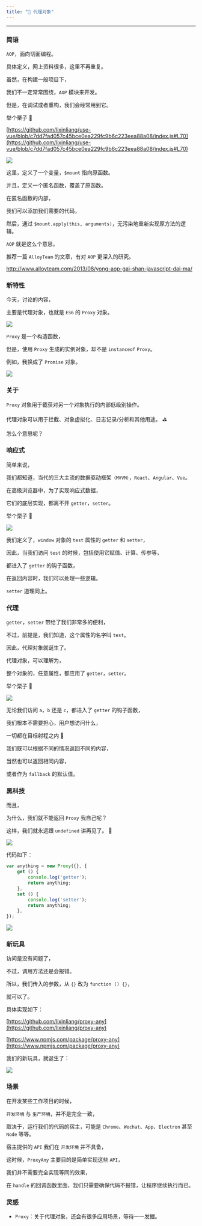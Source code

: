```yaml
---
title: "🎈 代理对象"
---
```


---

### 简语

`AOP`，面向切面编程。

具体定义，网上资料很多，这里不再重复。

虽然，在构建一般项目下，

我们不一定常常围绕，`AOP` 模块来开发。

但是，在调试或者重构，我们会经常用到它。

举个栗子 🌰

[https://github.com/lixinliang/use-vue/blob/c7dd7fad057c45bce0ea229fc9b6c223eea88a08/index.js#L70](https://github.com/lixinliang/use-vue/blob/c7dd7fad057c45bce0ea229fc9b6c223eea88a08/index.js#L70)

![](/image/post/171001/01.jpg)

这里，定义了一个变量，`$mount` 指向原函数。

并且，定义一个匿名函数，覆盖了原函数。

在匿名函数的内部，

我们可以添加我们需要的代码，

然后，通过 `$mount.apply(this, arguments)`，无污染地重新实现原方法的逻辑。

`AOP` 就是这么个意思。

推荐一篇 `AlloyTeam` 的文章，有对 `AOP` 更深入的研究。

http://www.alloyteam.com/2013/08/yong-aop-gai-shan-javascript-dai-ma/

### 新特性

今天，讨论的内容，

主要是代理对象，也就是 `ES6` 的 `Proxy` 对象。

![](/image/post/171001/02.jpg)

`Proxy` 是一个构造函数，

但是，使用 `Proxy` 生成的实例对象，却不是 `instanceof` `Proxy`。

例如，我换成了 `Promise` 对象。

![](/image/post/171001/03.jpg)

### 关于

`Proxy` 对象用于截获对另一个对象执行的内部低级别操作。

代理对象可以用于拦截、对象虚拟化、日志记录/分析和其他用途。 ⛳️

怎么个意思呢？

### 响应式

简单来说，

我们都知道，当代的三大主流的数据驱动框架`（MVVM）`，`React`、`Angular`、`Vue`。

在高级浏览器中，为了实现响应式数据，

它们的底层实现，都离不开 `getter`，`setter`。

举个栗子 🌰

![](/image/post/171001/04.jpg)

我们定义了，`window` 对象的 `test` 属性的 `getter` 和 `setter`，

因此，当我们访问 `test` 的时候，包括使用它赋值、计算、传参等，

都进入了 `getter` 的钩子函数，

在返回内容时，我们可以处理一些逻辑。

`setter` 道理同上。

### 代理

`getter`，`setter` 带给了我们非常多的便利，

不过，前提是，我们知道，这个属性的名字叫 `test`。

因此，代理对象就诞生了。

代理对象，可以理解为，

整个对象的，任意属性，都应用了 `getter`，`setter`。

举个栗子 🌰

![](/image/post/171001/05.png)

无论我们访问 `a`，`b` 还是 `c`，都进入了 `getter` 的钩子函数，

我们根本不需要担心，用户想访问什么，

一切都在目标射程之内 🎯

我们既可以根据不同的情况返回不同的内容，

当然也可以返回相同内容，

或者作为 `fallback` 的默认值。

### 黑科技

而且，

为什么，我们就不能返回 `Proxy` 我自己呢？

这样，我们就永远跟 `undefined` 讲再见了。 👋

![](/image/post/171001/06.jpg)

代码如下：

```js
var anything = new Proxy({}, {
    get () {
        console.log('getter');
        return anything;
    },
    set () {
        console.log('setter');
        return anything;
    },
});
```

![](/image/post/171001/07.jpg)

### 新玩具

访问是没有问题了，

不过，调用方法还是会报错。

所以，我们传入的参数，从 `{}` 改为 `function () {}`，

就可以了。

具体实现如下：

[https://github.com/lixinliang/proxy-any](https://github.com/lixinliang/proxy-any)

[https://www.npmjs.com/package/proxy-any](https://www.npmjs.com/package/proxy-any)

我们的新玩具，就诞生了：

![](/image/post/171001/08.jpg)

### 场景

在开发某些工作项目的时候，

`开发环境` 与 `生产环境`，并不是完全一致，

取决于，运行我们的代码的宿主，可能是 `Chrome`、`Wechat`、`App`、`Electron` 甚至 `Node` 等等。

宿主提供的 `API` 我们在 `开发环境` 并不具备，

这时候，`ProxyAny` 主要目的是简单实现这些 `API`，

我们并不需要完全实现等同的效果，

在 `handle` 的回调函数里面，我们只需要确保代码不报错，让程序继续执行而已。

### 灵感

* `Proxy`：关于代理对象，还会有很多应用场景，等待一一发掘。